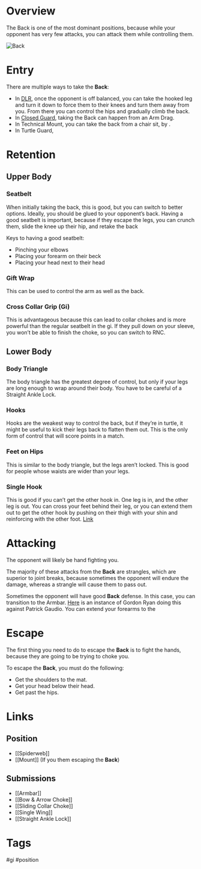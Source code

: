 # Overview
The Back is one of the most dominant positions, because while your opponent has very few attacks, you can attack them while controlling them.

![Back](https://evolve-mma.com/wp-content/uploads/2022/03/back-mount.jpg)
# Entry
There are multiple ways to take the **Back**:
- In [DLR](obsidian://open?vault=Obsidian-BJJ-Notes&file=Guards%2FDe%20La%20Riva), once the opponent is off balanced, you can take the hooked leg and turn it down to force them to their knees and turn them away from you. From there you can control the hips and gradually climb the back.
- In [Closed Guard](obsidian://open?vault=Obsidian-BJJ-Notes&file=Guards%2FClosed%20Guard), taking the Back can happen from an Arm Drag.
- In Technical Mount, you can take the back from a chair sit, by .
- In Turtle Guard,
# Retention
## Upper Body
### Seatbelt
When initially taking the back, this is good, but you can switch to better options. Ideally, you should be glued to your opponent’s back. Having a good seatbelt is important, because if they escape the legs, you can crunch them, slide the knee up their hip, and retake the back

Keys to having a good seatbelt:
- Pinching your elbows
- Placing your forearm on their beck
- Placing your head next to their head
### Gift Wrap
This can be used to control the arm as well as the back.
### Cross Collar Grip (Gi)
This is advantageous because this can lead to collar chokes and is more powerful than the regular seatbelt in the gi. If they pull down on your sleeve, you won’t be able to finish the choke, so you can switch to RNC.
## Lower Body

### Body Triangle
The body triangle has the greatest degree of control, but only if your legs are long enough to wrap around their body. You have to be careful of a Straight Ankle Lock.
### Hooks
Hooks are the weakest way to control the back, but if they’re in turtle, it might be useful to kick their legs back to flatten them out. This is the only form of control that will score points in a match.
### Feet on Hips
This is similar to the body triangle, but the legs aren’t locked. This is good for people whose waists are wider than your legs.
### Single Hook
This is good if you can’t get the other hook in. One leg is in, and the other leg is out. You can cross your feet behind their leg, or you can extend them out to get the other hook by pushing on their thigh with your shin and reinforcing with the other foot. [Link](https://www.youtube.com/watch?v=pUECcQ8JJeA)
# Attacking
The opponent will likely be hand fighting you.

The majority of these attacks from the **Back** are strangles, which are superior to joint breaks, because sometimes the opponent will endure the damage, whereas a strangle will cause them to pass out.

Sometimes the opponent will have good **Back** defense. In this case, you can transition to the Armbar. [Here](https://youtu.be/xN0HUe8e2z0?si=lA9RZI6RCukJeAyK&t=1048) is an instance of Gordon Ryan doing this against Patrick Gaudio. You can extend your forearms to the 
# Escape
The first thing you need to do to escape the **Back** is to fight the hands, because they are going to be trying to choke you.

To escape the **Back**, you must do the following:
- Get the shoulders to the mat.
- Get your head below their head.
- Get past the hips.
# Links
## Position
- [[Spiderweb]]
- [[Mount]] (If you them escaping the **Back**)
## Submissions
- [[Armbar]]
- [[Bow & Arrow Choke]]
- [[Sliding Collar Choke]]
- [[Single Wing]]
- [[Straight Ankle Lock]]
# Tags
#gi #position 